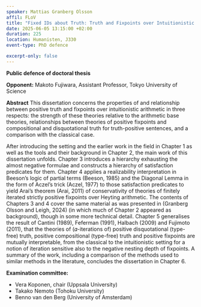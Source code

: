 ```yaml
---
speaker: Mattias Granberg Olsson
affil: FLoV
title: "Fixed IDs about Truth: Truth and Fixpoints over Intuitionistic Arithmetic"
date: 2025-06-05 13:15:00 +02:00
duration: 225
location: Humanisten, J330
event-type: PhD defence

excerpt-only: false
---
```

__Public defence of doctoral thesis__

__Opponent:__ Makoto Fujiwara, Assistant Professor, Tokyo University of Science

**Abstract**
This dissertation concerns the properties of and relationship between positive
truth and fixpoints over intuitionistic arithmetic in three respects: the strength
of these theories relative to the arithmetic base theories, relationships between
theories of positive fixpoints and compositional and disquotational truth
for truth-positive sentences, and a comparison with the classical case.

<!--more-->

After introducing the setting and the earlier work in the field in Chapter 1
as well as the tools and their background in Chapter 2, the main work of this
dissertation unfolds. Chapter 3 introduces a hierarchy exhausting the almost
negative formulae and constructs a hierarchy of satisfaction predicates for them.
Chapter 4 applies a realizability interpretation in Beeson’s logic of partial terms
(Beeson, 1985) and the Diagonal Lemma in the form of Aczel’s trick (Aczel,
1977) to those satisfaction predicates to yield Arai’s theorem (Arai, 2011) of
conservativity of theories of finitely iterated strictly positive fixpoints over Heyting arithmetic. The contents of Chapters 3 and 4 cover the same material as was
presented in (Granberg Olsson and Leigh, 2024) (in which much of Chapter
2 appeared as background), though in some more technical detail. Chapter 5
generalises the result of Cantini (1989), Feferman (1991), Halbach (2009) and
Fujimoto (2011), that the theories of (𝛼-iterations of) positive disquotational
(type-free) truth, positive compositional (type-free) truth and positive fixpoints
are mutually interpretable, from the classical to the intuitionistic setting for a
notion of iteration sensitive also to the negative nesting depth of fixpoints. A
summary of the work, including a comparison of the methods used to similar
methods in the literature, concludes the dissertation in Chapter 6.

**Examination committee:**
- Vera Koponen, chair (Uppsala University)
- Takako Nemoto (Tohoku University)
- Benno van den Berg (University of Amsterdam)